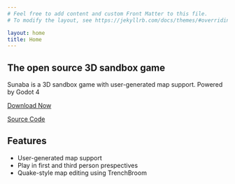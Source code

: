 ```yaml
---
# Feel free to add content and custom Front Matter to this file.
# To modify the layout, see https://jekyllrb.com/docs/themes/#overriding-theme-defaults

layout: home
title: Home
---
```


## The open source 3D sandbox game


Sunaba is a 3D sandbox game with user-generated map support. Powered by Godot 4

[Download Now](https://github.com/SunabaGame/sunaba/releases)

[Source Code ](https://github.com/SunabaGame/sunaba3D)

## Features

* User-generated map support
* Play in first and third person prespectives
* Quake-style map editing using TrenchBroom
